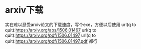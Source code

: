 # arxiv下载
实在难以忍受arxiv论文的下载速度，写个exe，方便以后使用
url(q to quit):https://arxiv.org/abs/1506.01497
url(q to quit):https://arxiv.org/pdf/1506.01497
url(q to quit):https://arxiv.org/pdf/1506.01497.pdf
都行

